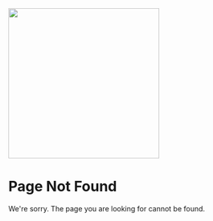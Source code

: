 <div class="center-layout-wide">
  <div class="nf-container l-flex-wrap flex-center">
    <img src="assets/images/support/angular-404.svg" width="300" height="300"/>
    <div class="nf-response l-flex-wrap center">
      <h1 class="no-anchor no-toc">Page Not Found</h1>
      <p>We're sorry. The page you are looking for cannot be found.</p>
    </div>
  </div>
  <aio-file-not-found-search></aio-file-not-found-search>
</div>
